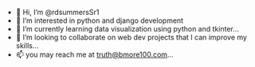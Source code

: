 - 👋 Hi, I’m @rdsummersSr1
- 👀 I’m interested in python and django development
- 🌱 I’m currently learning data visualization using python and tkinter...
- 💞️ I’m looking to collaborate on  web dev projects that I can improve my skills...
- 📫 you may reach me at truth@bmore100.com...

<!---
rdsummersSr1/rdsummersSr1 is a ✨ special ✨ repository because its `README.md` (this file) appears on your GitHub profile.
You can click the Preview link to take a look at your changes.
--->
